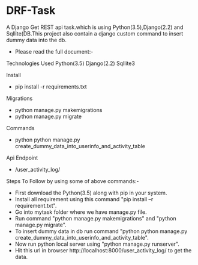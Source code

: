 # DRF-Task
A Django Get REST api  task.which is using Python(3.5),Django(2.2) and Sqllite(DB.This project also contain a django custom command to insert dummy data into the db.

- Please read the full document:-

Technologies Used Python(3.5) Django(2.2) Sqllite3

Install

- pip install -r requirements.txt

Migrations

- python manage.py makemigrations
- python manage.py migrate

Commands

- python python manage.py create_dummy_data_into_userinfo_and_activity_table

Api Endpoint

- /user_activity_log/

Steps To Follow by using some of above commands:-
  - First download the Python(3.5) along with pip in your system.
  - Install all requirement using this command "pip install –r requirement.txt".
  - Go into mytask folder where we have manage.py file.
  - Run command "python manage.py makemigrations" and "python manage.py migrate".
  - To insert dummy data in db run command "python python manage.py create_dummy_data_into_userinfo_and_activity_table".
  - Now run python local server using "python manage.py runserver".
  - Hit this url in browser http://localhost:8000/user_activity_log/ to get the data.
